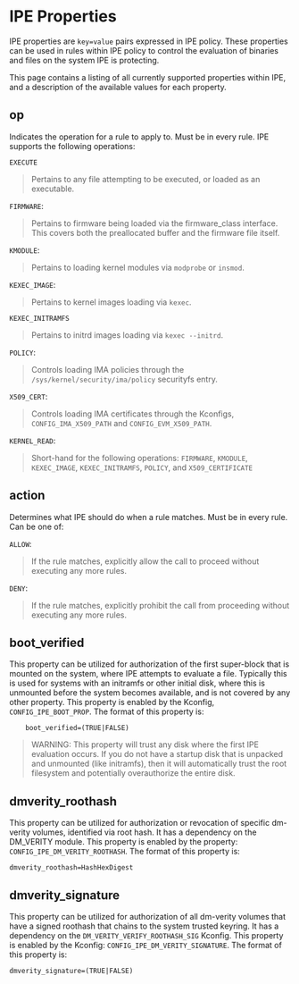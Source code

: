 # IPE Properties

IPE properties are `key=value` pairs expressed in IPE policy.
These properties can be used in rules within IPE policy to control
the evaluation of binaries and files on the system IPE is protecting.

This page contains a listing of all currently supported properties within
IPE, and a description of the available values for each property.

## op

Indicates the operation for a rule to apply to. Must be in every rule. IPE
supports the following operations:

`EXECUTE`
> Pertains to any file attempting to be executed, or loaded as an executable.

`FIRMWARE`:
> Pertains to firmware being loaded via the firmware_class interface. This
> covers both the preallocated buffer and the firmware file itself.

`KMODULE`:
> Pertains to loading kernel modules via `modprobe` or `insmod`.

`KEXEC_IMAGE`:
> Pertains to kernel images loading via `kexec`.

`KEXEC_INITRAMFS`
> Pertains to initrd images loading via `kexec --initrd`.

`POLICY`:
> Controls loading IMA policies through the `/sys/kernel/security/ima/policy`
> securityfs entry.

`X509_CERT`:
> Controls loading IMA certificates through the Kconfigs, `CONFIG_IMA_X509_PATH`
> and `CONFIG_EVM_X509_PATH`.

`KERNEL_READ`:
> Short-hand for the following operations: `FIRMWARE`, `KMODULE`,
> `KEXEC_IMAGE`, `KEXEC_INITRAMFS`, `POLICY`, and `X509_CERTIFICATE`

## action

Determines what IPE should do when a rule matches. Must be in every rule. Can be one of:

`ALLOW`:
> If the rule matches, explicitly allow the call to proceed without executing any more rules.

`DENY`:
> If the rule matches, explicitly prohibit the call from proceeding without
executing any more rules.


## boot_verified

This property can be utilized for authorization of the first
super-block that is mounted on the system, where IPE attempts
to evaluate a file. Typically this is used for systems with
an initramfs or other initial disk, where this is unmounted before
the system becomes available, and is not covered by any other property.
This property is enabled by the Kconfig, `CONFIG_IPE_BOOT_PROP`.
The format of this property is:

```
    boot_verified=(TRUE|FALSE)
```

> WARNING: This property will trust any disk where the first IPE
> evaluation occurs. If you do not have a startup disk that is
> unpacked and unmounted (like initramfs), then it will automatically
> trust the root filesystem and potentially overauthorize the entire
> disk.

## dmverity_roothash

This property can be utilized for authorization or revocation of
specific dm-verity volumes, identified via root hash. It has a
dependency on the DM_VERITY module. This property is enabled by
the property: `CONFIG_IPE_DM_VERITY_ROOTHASH`. The format of this
property is:

```
dmverity_roothash=HashHexDigest
```

## dmverity_signature

This property can be utilized for authorization of all dm-verity
volumes that have a signed roothash that chains to the system
trusted keyring. It has a dependency on the
`DM_VERITY_VERIFY_ROOTHASH_SIG` Kconfig. This property is enabled by
the Kconfig: `CONFIG_IPE_DM_VERITY_SIGNATURE`.
The format of this property is:

```
dmverity_signature=(TRUE|FALSE)
```
